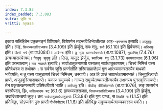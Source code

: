 ```yaml
---
index: 7.3.83
index_padded: 7.3.083
sutra: जुसि च
vritti: nyasa

---
```

इकात्र सन्निहितेन प्रकृतमङ्गं विशिष्यते, विशेषणेन तदन्तविधिर्भवतीत्यत आह--`इगन्तस्य` इत्यादि। `अजुहवुः` इति। लङ्, `सिजभ्यस्तविदभ्यश्च` (3.4.109) इति झेर्जुस्, शपः श्लुः, `श्लौ` (6.1.10) इति द्विर्वचनम्। `अबिभयुः` इति। `ञिभो भये` (धा.पा.1084)। `अबिभरुः` इति। `डु भृञ् धारणपोषणयोः` (धा.पा.1087), `भुञामित्` (7.4.76) इत्यभ्यासस्येत्त्वम्।
`चिनुयुः सुनुयुः` इति। लिङ्, यासुट् झेर्जुस्, `स्वादिभ्यः श्नुः` (3.1.73) `उस्यपदान्तात्` (6.1.96) इति पररूपत्वाम्। `तत्र नाप्राप्ते` इत्यादि। सार्वाधातुकमाश्रयो यस्यतत् सार्वधातुकाश्रयम्। ङित्त्वं निमित्तं यस्य प्रतिषेधस्य स तथोक्तः। स सर्वत्रैव जुसि प्राप्नोतीति तस्मिन्नाप्राप्तेऽयं गुण आरभ्यमाणस्तस्यैव बाधको भविष्यति; न तु यस्य यासुडाश्रयं ङित्त्वं निमित्तम्, तस्यापि। अत्र हि प्राप्ते चाप्राप्तेऽयमारभ्यते। चिनुयुरित्यादौ प्राप्ते, अजुहवुरित्यादावप्राप्ते। चकारः समुच्चये। नान्यत् समुच्चेतव्यमस्तीत्यस्यैव लक्षणस्य पुनरावृत्तिमाचष्टे। तेन प्रकृतलक्षणस्यापि प्रतिषेधविषये भवति। `अदीधयुः` इति। `दीधीङ् दीप्तिदेवनयोः` (धा.पा.1076), लङ् व्यत्ययेन परस्मैपदम्, झिः, `जक्षित्यादयः षट्` (6.1.6) इत्यभ्यस्तसञ्ज्ञा, `सिजभ्यस्तविदिभ्यश्च` (3.4.109) इति झेर्जुस्, अदादित्वाच्छपो लुक्। ततः `सार्वधातुकार्धधातुकयोः` (7.3.84) इति गुणः प्राप्तः, स `क्ङिति च` (1.1.5) इति प्रतिषिद्धः, सोऽप्यनेन पुनः प्राप्तौ `दीधीवेवीटाम्` (1.1.6) इति प्रतिषिद्धः समुच्चयार्थत्वाच्चकारस्य भवति।।